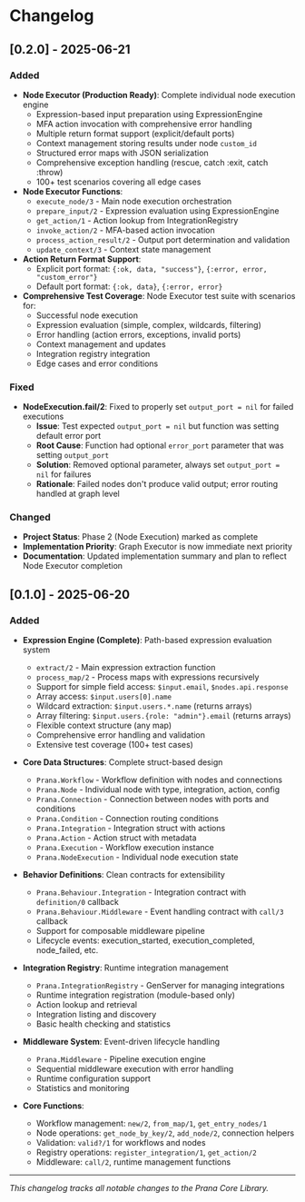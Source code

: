 # Changelog


## [0.2.0] - 2025-06-21

### Added
- **Node Executor (Production Ready)**: Complete individual node execution engine
  - Expression-based input preparation using ExpressionEngine
  - MFA action invocation with comprehensive error handling
  - Multiple return format support (explicit/default ports)
  - Context management storing results under node `custom_id`
  - Structured error maps with JSON serialization
  - Comprehensive exception handling (rescue, catch :exit, catch :throw)
  - 100+ test scenarios covering all edge cases
- **Node Executor Functions**:
  - `execute_node/3` - Main node execution orchestration
  - `prepare_input/2` - Expression evaluation using ExpressionEngine
  - `get_action/1` - Action lookup from IntegrationRegistry
  - `invoke_action/2` - MFA-based action invocation
  - `process_action_result/2` - Output port determination and validation
  - `update_context/3` - Context state management
- **Action Return Format Support**:
  - Explicit port format: `{:ok, data, "success"}`, `{:error, error, "custom_error"}`
  - Default port format: `{:ok, data}`, `{:error, error}`
- **Comprehensive Test Coverage**: Node Executor test suite with scenarios for:
  - Successful node execution
  - Expression evaluation (simple, complex, wildcards, filtering)
  - Error handling (action errors, exceptions, invalid ports)
  - Context management and updates
  - Integration registry integration
  - Edge cases and error conditions

### Fixed
- **NodeExecution.fail/2**: Fixed to properly set `output_port = nil` for failed executions
  - **Issue**: Test expected `output_port = nil` but function was setting default error port
  - **Root Cause**: Function had optional `error_port` parameter that was setting `output_port`
  - **Solution**: Removed optional parameter, always set `output_port = nil` for failures
  - **Rationale**: Failed nodes don't produce valid output; error routing handled at graph level

### Changed
- **Project Status**: Phase 2 (Node Execution) marked as complete
- **Implementation Priority**: Graph Executor is now immediate next priority
- **Documentation**: Updated implementation summary and plan to reflect Node Executor completion

## [0.1.0] - 2025-06-20

### Added
- **Expression Engine (Complete)**: Path-based expression evaluation system
  - `extract/2` - Main expression extraction function
  - `process_map/2` - Process maps with expressions recursively
  - Support for simple field access: `$input.email`, `$nodes.api.response`
  - Array access: `$input.users[0].name`
  - Wildcard extraction: `$input.users.*.name` (returns arrays)
  - Array filtering: `$input.users.{role: "admin"}.email` (returns arrays)
  - Flexible context structure (any map)
  - Comprehensive error handling and validation
  - Extensive test coverage (100+ test cases)

- **Core Data Structures**: Complete struct-based design
  - `Prana.Workflow` - Workflow definition with nodes and connections
  - `Prana.Node` - Individual node with type, integration, action, config
  - `Prana.Connection` - Connection between nodes with ports and conditions
  - `Prana.Condition` - Connection routing conditions
  - `Prana.Integration` - Integration struct with actions
  - `Prana.Action` - Action struct with metadata
  - `Prana.Execution` - Workflow execution instance
  - `Prana.NodeExecution` - Individual node execution state

- **Behavior Definitions**: Clean contracts for extensibility
  - `Prana.Behaviour.Integration` - Integration contract with `definition/0` callback
  - `Prana.Behaviour.Middleware` - Event handling contract with `call/3` callback
  - Support for composable middleware pipeline
  - Lifecycle events: execution_started, execution_completed, node_failed, etc.

- **Integration Registry**: Runtime integration management
  - `Prana.IntegrationRegistry` - GenServer for managing integrations
  - Runtime integration registration (module-based only)
  - Action lookup and retrieval
  - Integration listing and discovery
  - Basic health checking and statistics

- **Middleware System**: Event-driven lifecycle handling
  - `Prana.Middleware` - Pipeline execution engine
  - Sequential middleware execution with error handling
  - Runtime configuration support
  - Statistics and monitoring

- **Core Functions**:
  - Workflow management: `new/2`, `from_map/1`, `get_entry_nodes/1`
  - Node operations: `get_node_by_key/2`, `add_node/2`, connection helpers
  - Validation: `valid?/1` for workflows and nodes
  - Registry operations: `register_integration/1`, `get_action/2`
  - Middleware: `call/2`, runtime management functions

---

*This changelog tracks all notable changes to the Prana Core Library.*
